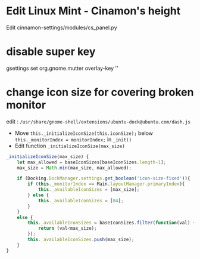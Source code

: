 # Edit Linux Mint - Cinamon's height

Edit cinnamon-settings/modules/cs_panel.py

# disable super key

gsettings set org.gnome.mutter overlay-key ''

# change icon size for covering broken monitor

edit : `/usr/share/gnome-shell/extensions/ubuntu-dock@ubuntu.com/dash.js`
* Move `this._initializeIconSize(this.iconSize);` below `this._monitorIndex = monitorIndex;` in `_init()`
* Edit function `_initializeIconSize(max_size)`
```js
_initializeIconSize(max_size) {
    let max_allowed = baseIconSizes[baseIconSizes.length-1];
    max_size = Math.min(max_size, max_allowed);

    if (Docking.DockManager.settings.get_boolean('icon-size-fixed')){
        if (this._monitorIndex == Main.layoutManager.primaryIndex){
            this._availableIconSizes = [max_size];
        } else {
            this._availableIconSizes = [84];
        }
    }
    else {
        this._availableIconSizes = baseIconSizes.filter(function(val) {
            return (val<max_size);
        });
        this._availableIconSizes.push(max_size);
    }
}
```
